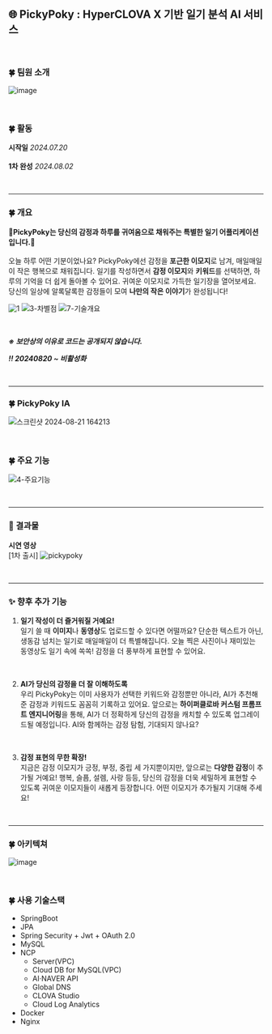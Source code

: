 🌐 PickyPoky : HyperCLOVA X 기반 일기 분석 AI 서비스
---

</br>

### 🍀 팀원 소개
![image](https://github.com/user-attachments/assets/37b09a51-2632-4913-9681-d9cd2f31cb89)

</br>

### 🍀 활동
**시작일** 
*2024.07.20*   
<br>
**1차 완성** 
*2024.08.02*
</br>

</br>

---
### 🍀 개요
**📍PickyPoky는 당신의 감정과 하루를 귀여움으로 채워주는 특별한 일기 어플리케이션입니다.📍** 
</br>
</br>
오늘 하루 어떤 기분이었나요? PickyPoky에선 감정을 **포근한 이모지**로 남겨, 매일매일이 작은 행복으로 채워집니다. 일기를 작성하면서 **감정 이모지**와 **키워드**를 선택하면, 하루의 기억을 더 쉽게 돌아볼 수 있어요. 귀여운 이모지로 가득한 일기장을 열어보세요. 당신의 일상에 알록달록한 감정들이 모여 **나만의 작은 이야기**가 완성됩니다!

![1](https://github.com/user-attachments/assets/d169d460-4a21-4ae7-aabe-7eb7c836e935)
![3-차별점](https://github.com/user-attachments/assets/28e230cd-0a97-4bdf-8498-dfdc8c2f63ab)
![7-기술개요](https://github.com/user-attachments/assets/5b3c4cce-0e97-4356-9c01-d3cca16608e1)

</br>

***※ 보안상의 이유로 코드는 공개되지 않습니다.***

***‼️ 20240820 ~ 비활성화***

</br>

---

### 🍀 PickyPoky IA
![스크린샷 2024-08-21 164213](https://github.com/user-attachments/assets/feca8b18-6c67-4bcc-a154-64aad9553ed8)

</br>

### 🍀 주요 기능
![4-주요기능](https://github.com/user-attachments/assets/ddd86025-5ad7-48d0-bf7d-090396ffbee8)

</br>

---

### 📍 결과물

**시연 영상** <br>
[1차 출시] ![pickypoky](https://github.com/user-attachments/assets/ff9477aa-2314-49f8-9834-1a3baf372822)

</br>

---
### ✨ 향후 추가 기능

1. **일기 작성이 더 즐거워질 거예요!**  
   일기 쓸 때 **이미지**나 **동영상**도 업로드할 수 있다면 어떨까요? 단순한 텍스트가 아닌, 생동감 넘치는 일기로 매일매일이 더 특별해집니다. 오늘 찍은 사진이나 재미있는 동영상도 일기 속에 쏙쏙! 감정을 더 풍부하게 표현할 수 있어요.

</br>

2. **AI가 당신의 감정을 더 잘 이해하도록**  
   우리 PickyPoky는 이미 사용자가 선택한 키워드와 감정뿐만 아니라, AI가 추천해준 감정과 키워드도 꼼꼼히 기록하고 있어요. 앞으로는 **하이퍼클로바 커스텀 프롬프트 엔지니어링**을 통해, AI가 더 정확하게 당신의 감정을 캐치할 수 있도록 업그레이드될 예정입니다. AI와 함께하는 감정 탐험, 기대되지 않나요?

</br>

3. **감정 표현의 무한 확장!**  
   지금은 감정 이모지가 긍정, 부정, 중립 세 가지뿐이지만, 앞으로는 **다양한 감정**이 추가될 거예요! 행복, 슬픔, 설렘, 사랑 등등, 당신의 감정을 더욱 세밀하게 표현할 수 있도록 귀여운 이모지들이 새롭게 등장합니다. 어떤 이모지가 추가될지 기대해 주세요!

</br>

---

### 🍀 아키텍쳐 
![image](https://github.com/user-attachments/assets/58ec1b7b-7d89-4bbd-ba45-31ac86476e6d)

</br>

### 🍀 사용 기술스택
- SpringBoot
- JPA
- Spring Security + Jwt + OAuth 2.0
- MySQL
- NCP
    - Server(VPC)
    - Cloud DB for MySQL(VPC)
    - AI·NAVER API
    - Global DNS
    - CLOVA Studio
    - Cloud Log Analytics
- Docker
- Nginx

</br>
